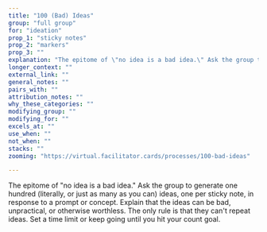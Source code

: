 ```yaml
---
title: "100 (Bad) Ideas"
group: "full group"
for: "ideation"
prop_1: "sticky notes"
prop_2: "markers"
prop_3: ""
explanation: "The epitome of \"no idea is a bad idea.\" Ask the group to generate one hundred (literally, or just as many as you can) ideas, one per sticky note, in response to a prompt or concept. Explain that the ideas can be bad, unpractical, or otherwise worthless. The only rule is that they can\'t repeat ideas. Set a time limit or keep going until you hit your count goal."
longer_context: ""
external_link: ""
general_notes: ""
pairs_with: ""
attribution_notes: ""
why_these_categories: ""
modifying_group: ""
modifying_for: ""
excels_at: ""
use_when: ""
not_when: ""
stacks: ""
zooming: "https://virtual.facilitator.cards/processes/100-bad-ideas"

---
```


The epitome of "no idea is a bad idea." Ask the group to generate one hundred (literally, or just as many as you can) ideas, one per sticky note, in response to a prompt or concept. Explain that the ideas can be bad, unpractical, or otherwise worthless. The only rule is that they can't repeat ideas. Set a time limit or keep going until you hit your count goal.
